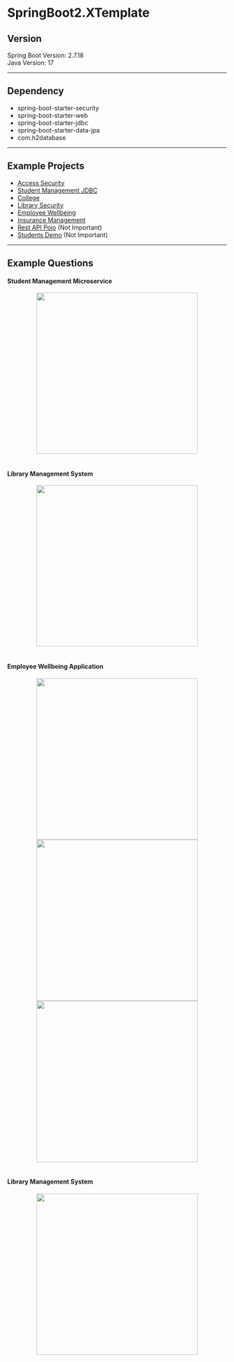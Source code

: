 # SpringBoot2.XTemplate

## Version
Spring Boot Version: 2.7.18<br>
Java Version: 17<br>

---

## Dependency
- spring-boot-starter-security
- spring-boot-starter-web
- spring-boot-starter-jdbc
- spring-boot-starter-data-jpa
- com.h2database

---

## Example Projects
- [Access Security](https://github.com/ShunKaidou/SpringBoot2.XTemplate/tree/main/Example%20Projects/Access_Security)
- [Student Management JDBC](https://github.com/ShunKaidou/SpringBoot2.XTemplate/tree/main/Example%20Projects/Student_Management_JDBC)
- [College](https://github.com/ShunKaidou/SpringBoot2.XTemplate/tree/main/Example%20Projects/Springboot-College)
- [Library Security](https://github.com/ShunKaidou/SpringBoot2.XTemplate/tree/main/Example%20Projects/Library_Security)
- [Employee Wellbeing](https://github.com/ShunKaidou/SpringBoot2.XTemplate/tree/main/Example%20Projects/Employee_Wellbeing_Many2One)
- [Insurance Management](https://github.com/ShunKaidou/SpringBoot2.XTemplate/tree/main/Example%20Projects/Insurance_Management_Many2One)
- [Rest API Pojo](https://github.com/ShunKaidou/SpringBoot2.XTemplate/tree/main/Example%20Projects/Springboot-Rest-POJO%20(Not%20IMP)) (Not Important)
- [Students Demo](https://github.com/ShunKaidou/SpringBoot2.XTemplate/tree/main/Example%20Projects/Springboot-Students-Demo%20(Not%20IMP)) (Not Important)

---

## Example Questions

#### Student Management Microservice
<div align="center">
  <img src="https://github.com/user-attachments/assets/b6bf6953-f0cc-48e2-b883-550e116ac26c" width="370">
  <br><br>
</div>

#### Library Management System
<div align="center">
  <img src="https://github.com/user-attachments/assets/1b1228b3-e093-4428-a60e-27fa4869a8a4" width="370">
  <br><br>
</div>

#### Employee Wellbeing Application
<div align="center">
  <img src="https://github.com/user-attachments/assets/f451d9de-83b6-4afb-82cb-50a5e8e68f8b" width="370">
  <img src="https://github.com/user-attachments/assets/966bc964-1f1a-449f-a571-952a08cfd12f" width="370">
  <br>
  <img src="https://github.com/user-attachments/assets/e2182f71-4c99-4bbd-8b89-c111de742287" width="370">
  <br><br>
</div>

#### Library Management System
<div align="center">
  <img src="https://github.com/user-attachments/assets/1b1228b3-e093-4428-a60e-27fa4869a8a4" width="370">
  <br><br>
</div>

